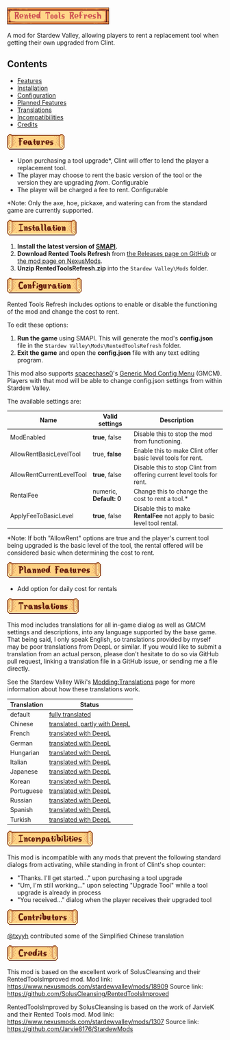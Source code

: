 ![Rented Tools Refresh](images/title.png "Rented Tools Refresh")

A mod for Stardew Valley, allowing players to rent a replacement tool when getting their own upgraded from Clint.

## Contents
* [Features](#features)
* [Installation](#installation)
* [Configuration](#configuration)
* [Planned Features](#planned-features)
* [Translations](#translations)
* [Incompatibilities](#incompatibilities)
* [Credits](#credits)

<a name="features"></a>![Features](images/features.png "Features")

- Upon purchasing a tool upgrade*, Clint will offer to lend the player a replacement tool.
- The player may choose to rent the basic version of the tool or the version they are upgrading *from*. Configurable
- The player will be charged a fee to rent. Configurable

*Note: Only the axe, hoe, pickaxe, and watering can from the standard game are currently supported.

<a name="installation"></a>![Installation](images/installation.png "Installation")

1. **Install the latest version of [SMAPI](https://smapi.io/).**
2. **Download Rented Tools Refresh** from [the Releases page on GitHub](https://github.com/chronohart/RentedToolsRefresh/releases) or [the mod page on NexusMods](https://www.nexusmods.com/stardewvalley/mods/29611/).
3. **Unzip RentedToolsRefresh.zip** into the `Stardew Valley\Mods` folder.

<a name="configuration"></a>![Configuration](images/configuration.png "Configuration")

Rented Tools Refresh includes options to enable or disable the functioning of the mod and change the cost to rent.

To edit these options:
1. **Run the game** using SMAPI. This will generate the mod's **config.json** file in the `Stardew Valley\Mods\RentedToolsRefresh` folder.
2. **Exit the game** and open the **config.json** file with any text editing program.

This mod also supports [spacechase0](https://github.com/spacechase0)'s [Generic Mod Config Menu](https://spacechase0.com/mods/stardew-valley/generic-mod-config-menu/) (GMCM). Players with that mod will be able to change config.json settings from within Stardew Valley.

The available settings are:

Name | Valid settings | Description
-----|----------------|------------
ModEnabled | **true**, false | Disable this to stop the mod from functioning.
AllowRentBasicLevelTool | true, **false** | Enable this to make Clint offer basic level tools for rent.
AllowRentCurrentLevelTool | **true**, false | Disable this to stop Clint from offering current level tools for rent.
RentalFee | numeric, **Default: 0** | Change this to change the cost to rent a tool.*
ApplyFeeToBasicLevel | **true**, false | Disable this to make **RentalFee** not apply to basic level tool rental.

*Note: If both "AllowRent" options are true and the player's current tool being upgraded is the basic level of the tool, the rental offered will be considered basic when determining the cost to rent.

<a name="planned-features"></a>![Planned Features](images/planned-features.png "Planned Features")

- Add option for daily cost for rentals

<a name="translations"></a>![Translations](images/translations.png "Translations")

This mod includes translations for all in-game dialog as well as GMCM settings and descriptions, into any language supported by the base game. That being said, I only speak English, so translations provided by myself may be poor translations from DeepL or similar. If you would like to submit a translation from an actual person, please don't hesitate to do so via GitHub pull request, linking a translation file in a GitHub issue, or sending me a file directly.

See the Stardew Valley Wiki's [Modding:Translations](https://stardewvalleywiki.com/Modding:Translations) page for more information about how these translations work.

Translation | Status
------------|------------------
default     | [fully translated](/i18n/default.json)
Chinese     | [translated, partly with DeepL](/i18n/zh.json)
French      | [translated with DeepL](/i18n/fr.json)
German      | [translated with DeepL](/i18n/de.json)
Hungarian   | [translated with DeepL](/i18n/hu.json)
Italian     | [translated with DeepL](/i18n/it.json)
Japanese    | [translated with DeepL](/i18n/ja.json)
Korean      | [translated with DeepL](/i18n/ko.json)
Portuguese  | [translated with DeepL](/i18n/pt.json)
Russian     | [translated with DeepL](/i18n/ru.json)
Spanish     | [translated with DeepL](/i18n/es.json)
Turkish     | [translated with DeepL](/i18n/tr.json)

<a name="incompatibilities"></a>![Incompatibilities](images/incompatibilities.png "Incompatibilities")

This mod is incompatible with any mods that prevent the following standard dialogs from activating, while standing in front of Clint's shop counter:
- "Thanks. I'll get started..." upon purchasing a tool upgrade
- "Um, I'm still working..." upon selecting "Upgrade Tool" while a tool upgrade is already in process
- "You received..." dialog when the player receives their upgraded tool

<a name="contributors"></a>![Contributors](images/contributors.png "Contributors")

[@txyyh](https://github.com/txyyh) contributed some of the Simplified Chinese translation

<a name="credits"></a>![Credits](images/credits.png "Credits")

This mod is based on the excellent work of SolusCleansing and their RentedToolsImproved mod.
Mod link: https://www.nexusmods.com/stardewvalley/mods/18909
Source link: https://github.com/SolusCleansing/RentedToolsImproved

RentedToolsImproved by SolusCleansing is based on the work of JarvieK and their Rented Tools mod.
Mod link: https://www.nexusmods.com/stardewvalley/mods/1307
Source link: https://github.com/Jarvie8176/StardewMods
